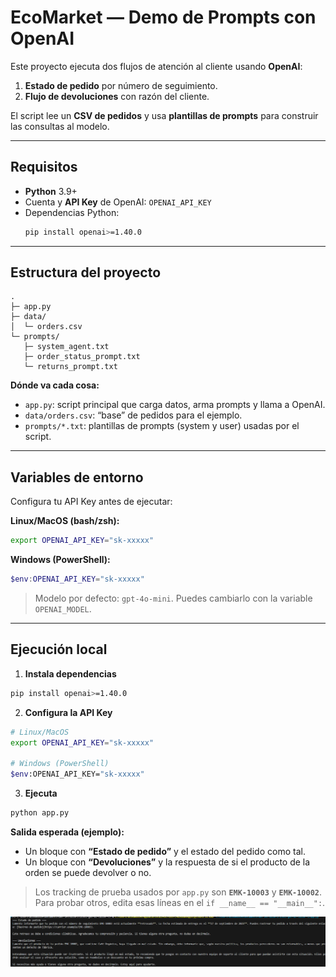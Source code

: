# EcoMarket — Demo de Prompts con OpenAI

Este proyecto ejecuta dos flujos de atención al cliente usando **OpenAI**:
1) **Estado de pedido** por número de seguimiento.  
2) **Flujo de devoluciones** con razón del cliente.

El script lee un **CSV de pedidos** y usa **plantillas de prompts** para construir las consultas al modelo.

---

## Requisitos

- **Python** 3.9+  
- Cuenta y **API Key** de OpenAI: `OPENAI_API_KEY`  
- Dependencias Python:
  ```bash
  pip install openai>=1.40.0
  ```

---

## Estructura del proyecto

```
.
├─ app.py
├─ data/
│  └─ orders.csv
└─ prompts/
   ├─ system_agent.txt
   ├─ order_status_prompt.txt
   └─ returns_prompt.txt
```

**Dónde va cada cosa:**
- `app.py`: script principal que carga datos, arma prompts y llama a OpenAI.
- `data/orders.csv`: “base” de pedidos para el ejemplo.
- `prompts/*.txt`: plantillas de prompts (system y user) usadas por el script.

---

## Variables de entorno

Configura tu API Key antes de ejecutar:

**Linux/MacOS (bash/zsh):**
```bash
export OPENAI_API_KEY="sk-xxxxx"
```

**Windows (PowerShell):**
```powershell
$env:OPENAI_API_KEY="sk-xxxxx"
```

> Modelo por defecto: `gpt-4o-mini`. Puedes cambiarlo con la variable `OPENAI_MODEL`.

---

## Ejecución local

1) **Instala dependencias**
```bash
pip install openai>=1.40.0
```

2) **Configura la API Key**
```bash
# Linux/MacOS
export OPENAI_API_KEY="sk-xxxxx"

# Windows (PowerShell)
$env:OPENAI_API_KEY="sk-xxxxx"
```

3) **Ejecuta**
```bash
python app.py
```

**Salida esperada (ejemplo):**
- Un bloque con **“Estado de pedido”** y el estado del pedido como tal.
- Un bloque con **“Devoluciones”** y la respuesta de si el producto de la orden se puede devolver o no. 

> Los tracking de prueba usados por `app.py` son **`EMK-10003`** y **`EMK-10002`**.
> Para probar otros, edita esas líneas en el `if __name__ == "__main__":`.

![alt text](resultado.png)